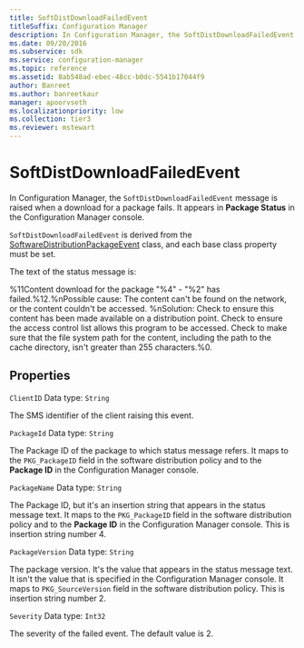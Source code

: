 ```yaml
---
title: SoftDistDownloadFailedEvent
titleSuffix: Configuration Manager
description: In Configuration Manager, the SoftDistDownloadFailedEvent message is raised when a download for a package fails. It appears in Package Status in the Configuration Manager console.
ms.date: 09/20/2016
ms.subservice: sdk
ms.service: configuration-manager
ms.topic: reference
ms.assetid: 8ab548ad-ebec-48cc-b0dc-5541b17044f9
author: Banreet
ms.author: banreetkaur
manager: apoorvseth
ms.localizationpriority: low
ms.collection: tier3
ms.reviewer: mstewart
---
```

# SoftDistDownloadFailedEvent
In Configuration Manager, the `SoftDistDownloadFailedEvent` message is raised when a download for a package fails. It appears in **Package Status** in the Configuration Manager console.

 `SoftDistDownloadFailedEvent` is derived from the [SoftwareDistributionPackageEvent](../../../../../develop/reference/core/servers/manage/softwaredistributionpackageevent.md) class, and each base class property must be set.

 The text of the status message is:

 %11Content download for the package "%4" - "%2" has failed.%12.%nPossible cause: The content can't be found on the network, or the content couldn't be accessed. %nSolution: Check to ensure this content has been made available on a distribution point. Check to ensure the access control list allows this program to be accessed. Check to make sure that the file system path for the content, including the path to the cache directory, isn't greater than 255 characters.%0.

## Properties
 `ClientID`
 Data type: `String`

 The SMS identifier of the client raising this event.

 `PackageId`
 Data type: `String`

 The Package ID of the package to which status message refers. It maps to the `PKG_PackageID` field in the software distribution policy and to the **Package ID** in the Configuration Manager console.

 `PackageName`
 Data type: `String`

 The Package ID, but it's an insertion string that appears in the status message text. It maps to the `PKG_PackageID` field in the software distribution policy and to the **Package ID** in the Configuration Manager console. This is insertion string number 4.

 `PackageVersion`
 Data type: `String`

 The package version. It's the value that appears in the status message text. It isn't the value that is specified in the Configuration Manager console. It maps to `PKG_SourceVersion` field in the software distribution policy. This is insertion string number 2.

 `Severity`
 Data type: `Int32`

 The severity of the failed event. The default value is 2.
